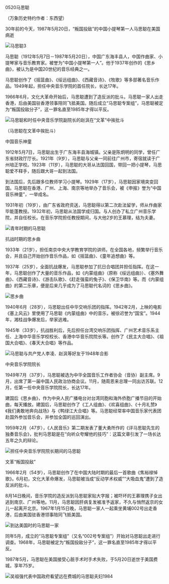0520马思聪

（万象历史特约作者：东西望）

30年前的今天，1987年5月20日，“叛国投敌”的中国小提琴第一人马思聪在美国病逝

![马思聪3](马思聪3.jpg)

马思聪（1912年5月7日－1987年5月20日），中国广东海丰县人，中国作曲家、小提琴家与音乐教育家。被誉为“中国小提琴第一人”。他于1937年创作的《思乡曲》，被认为是中国20世纪的音乐经典之一。

马思聪创作了《摇篮曲》、《绥远组曲》、《西藏音诗》、《牧歌》等多部著名音乐作品。1949年起，担任中央音乐学院的首任院长，长达17年。

1966年6月，文化大革命开始后，马思聪遭到了造反派的批斗。马思聪一家人出走香港，后由美国驻香港领事陪同飞抵美国。随后成立“马思聪专案组”，马思聪被定为“叛国投敌分子”，这一罪名直至1985年才得以平反。

![马思聪和时任中央音乐学院副院长的赵沨在“文革”中挨批斗](马思聪和时任中央音乐学院副院长的赵沨在“文革”中挨批斗.png)

（马思聪在文革中挨批斗）

中国音乐神童

1912年5月7日，马思聪出生于广东海丰县海城镇。父亲是陈炯明的同学，曾任广东省财政厅厅长。1921年（9岁），马思聪与父亲一同前往广州市，寄宿就读于广州培正学校。1923年（11岁），马思聪的大哥从法国回国，带回一把小提琴，马思聪爱不释手，随后跟大哥一起到法国。

到法国后，先后跟多位教师学习小提琴。1929年（17岁），马思聪因家境突变回国。马思聪在香港、广州、上海、南京等地举办了音乐会，被《申报》誉为“中国音乐神童”，一举成名。

1931年初（19岁），由广东省政府资送，马思聪得以第二次赴法留学，师从作曲家毕能蓬教授。1932年初，马思聪从法国学成归国。与人创办了私立广州音乐学院，并自任校长。在音乐学院担任教授期间，与大他2岁的王慕理，结为夫妻。

![青年时期的马思聪](青年时期的马思聪.png)

抗战时期的思乡曲

1933年（21岁），担任南京中央大学教育学院的讲师。在全国各地，频繁举行音乐会，并且自己开始创作音乐作品，如《摇篮曲》、《童年追想曲》等。

1937年（25岁），全面抗战爆发，马思聪参加了抗日合唱团并担任指挥。在这一年，马思聪创作了大量的音乐作品，如《内蒙组曲》（原称《绥远组曲》）、《塞外舞曲》、《西藏音诗》、《游击队歌》、《赶走强蛮的兔子》、《保卫华南》等。而《内蒙组曲》的第二乐章，便是后来几乎成为了马思聪代名词的《思乡曲》。

![思乡曲](思乡曲.jpg)

1940年6月（28岁），马思聪出任中华交响乐团的指挥。1942年2月，上映的电影《塞上风云》里使用了马思聪《内蒙组曲》中的音乐，被徐迟誉为“国宝”。1944年，湘桂战争爆发后，举家逃难。

1945年（33岁），抗战胜利后，先后担任台湾交响乐团指挥、广州艺术音乐系主任、上海中华音乐学校校长、香港中华音乐院院长等。创作了《民主大合唱》、《祖国大合唱》、《春天大合唱》等作品。

![马思聪与共产党人李凌、赵沨等好友于1948年合影](马思聪与共产党人李凌、赵沨等好友于1948年合影.png)

中央音乐学院院长

1949年7月（37岁），马思聪被选为中华全国音乐工作者协会（音协）副主席。9月，出席了第一届中国人民政治协商会议。11月，随周恩来总理一同出访苏联。12月，任第一任中央音乐学院院长，长达17年。

建国后《思乡曲》，作为中央人民广播电台对台湾同胞和海外侨胞广播节目的开始曲，每天播放。建国后，马思聪创作了《工人组曲》、《欢喜组曲》、《十月礼赞》《我们勇敢地奔向战场》与《鸭绿江大合唱》等。马思聪经常率中国音乐家代表团赴国外参加音乐会，并参加全国的巡回演出。

1959年2月（47岁），《人民音乐》第二期发表了董大勇所作的《评马思聪先生的独奏音乐会》，批判马思聪是在“向听众夸耀他的技巧”：这篇文章引发了一场长达五年之久的辩论。

![担任中央音乐学院院长期间的马思聪](担任中央音乐学院院长期间的马思聪.png)

文革“叛国投敌”

1966年2月（54岁），马思聪创作了在中国大陆时期的最后一首歌曲《焦裕禄悼歌》。6月初，文化大革命爆发，马思聪被当成“反动学术权威”“大吸血鬼”遭到了造反派的批斗。

8月14日晚间，音乐学院的造反派到马思聪家贴大字报；被吓坏的王慕理携子女出逃到南京、广州等地。11月，马思聪因肝病复发被准予返家，不久与悄然返京的女儿一起离开北京。1967年1月15日晚，马思聪一家人一起乘坐黄埔002号出走香港，后由美国驻香港领事陪同飞抵美国。

![到达美国时的马思聪一家](到达美国时的马思聪一家.png)

同年5月，成立的“马思聪专案组”（又名“002号专案组”）开始对马思聪出走进行调查。1968年，马思聪被定为“叛国投敌分子”，这一罪名直至1985年才得以平反。

1987年5月，马思聪在美国接受心脏手术时手术失败，于5月20日逝世于美国费城，享年75岁。

![吴祖强代表中国政府看望远在费城的马思聪夫妇1984](吴祖强代表中国政府看望远在费城的马思聪夫妇1984.JPG)





